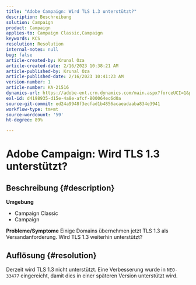 ```yaml
---
title: "Adobe Campaign: Wird TLS 1.3 unterstützt?"
description: Beschreibung
solution: Campaign
product: Campaign
applies-to: Campaign Classic,Campaign
keywords: KCS
resolution: Resolution
internal-notes: null
bug: false
article-created-by: Krunal Oza
article-created-date: 2/16/2023 10:38:21 AM
article-published-by: Krunal Oza
article-published-date: 2/16/2023 10:41:23 AM
version-number: 1
article-number: KA-21516
dynamics-url: https://adobe-ent.crm.dynamics.com/main.aspx?forceUCI=1&pagetype=entityrecord&etn=knowledgearticle&id=12b1b402-e6ad-ed11-aad1-6045bd006793
exl-id: d4198935-d15e-4a8e-afcf-800064ec6d0a
source-git-commit: ed24a9948f3ecfad1b4856acaeadaaba834e3941
workflow-type: tm+mt
source-wordcount: '59'
ht-degree: 89%

---
```


# Adobe Campaign: Wird TLS 1.3 unterstützt?

## Beschreibung {#description}

<b>Umgebung</b>
- Campaign Classic
- Campaign



<b>Probleme/Symptome</b>
Einige Domains übernehmen jetzt TLS 1.3 als Versandanforderung. Wird TLS 1.3 weiterhin unterstützt?


## Auflösung {#resolution}


Derzeit wird TLS 1.3 nicht unterstützt. Eine Verbesserung wurde in `NEO-33477` eingereicht, damit dies in einer späteren Version unterstützt wird.
